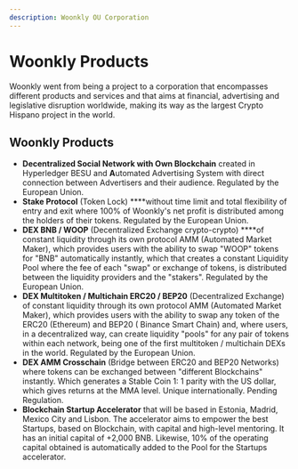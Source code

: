 ```yaml
---
description: Woonkly OU Corporation
---
```


# Woonkly Products

Woonkly went from being a project to a corporation that encompasses different products and services and that aims at financial, advertising and legislative disruption worldwide, making its way as the largest Crypto Hispano project in the world.

## Woonkly Products

* **Decentralized Social Network with Own Blockchain** created in Hyperledger BESU and **A**utomated Advertising System with direct connection between Advertisers and their audience. Regulated by the European Union.
* **Stake Protocol** \(Token Lock\) ****without time limit and total flexibility of entry and exit where 100% of Woonkly's net profit is distributed among the holders of their tokens. Regulated by the European Union.
* **DEX BNB / WOOP** \(Decentralized Exchange crypto-crypto\) ****of constant liquidity through its own protocol AMM \(Automated Market Maker\), which provides users with the ability to swap "WOOP" tokens for "BNB" automatically instantly, which that creates a constant Liquidity Pool where the fee of each "swap" or exchange of tokens, is distributed between the liquidity providers and the "stakers". Regulated by the European Union.
* **DEX Multitoken / Multichain ERC20 / BEP20** \(Decentralized Exchange\) of constant liquidity through its own protocol AMM \(Automated Market Maker\), which provides users with the ability to swap any token of the ERC20 \(Ethereum\) and BEP20 \( Binance Smart Chain\) and, where users, in a decentralized way, can create liquidity "pools" for any pair of tokens within each network, being one of the first multitoken / multichain DEXs in the world. Regulated by the European Union.
* **DEX AMM Crosschain** \(Bridge between ERC20 and BEP20 Networks\) where tokens can be exchanged between "different Blockchains" instantly. Which generates a Stable Coin 1: 1 parity with the US dollar, which gives returns at the MMA level. Unique internationally. Pending Regulation.
* **Blockchain Startup Accelerator** that will be based in Estonia, Madrid, Mexico City and Lisbon. The accelerator aims to empower the best Startups, based on Blockchain, with capital and high-level mentoring. It has an initial capital of +2,000 BNB. Likewise, 10% of the operating capital obtained is automatically added to the Pool for the Startups accelerator.

